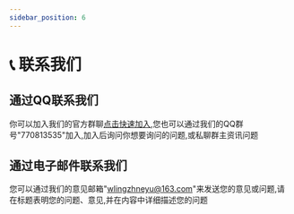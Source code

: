 ```yaml
---
sidebar_position: 6
---
```

# 📞 联系我们

## 通过QQ联系我们

你可以加入我们的官方群聊[点击快速加入](http://qm.qq.com/cgi-bin/qm/qr?\_wv=1027\&k=QLrR-96sjjag6kW4s4aEiaCgSISS82rQ\&authKey=dT4xz1yY6M0JZSwPr5M1KylWGRQtKsrebJR4k5KY17ydwj7WgsH5KKKArRDzunLU\&noverify=0\&group\_code=770813535),您也可以通过我们的QQ群号"770813535"加入,加入后询问你想要询问的问题,或私聊群主资讯问题

## 通过电子邮件联系我们

您可以通过我们的意见邮箱"wlingzhneyu@163.com"来发送您的意见或问题,请在标题表明您的问题、意见,并在内容中详细描述您的问题
